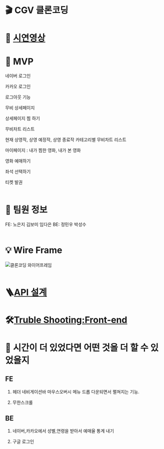 # 🎬 CGV 클론코딩

# 🎥 [시연영상](https://youtu.be/2m26rEdvcxs)

# 🎯 MVP

네이버 로그인

카카오 로그인 

로그아웃 기능 

무비 상세페이지

상세페이지 찜 하기

무비차트 리스트

현재 상영작, 상영 예정작, 상영 종료작 카테고리별 무비차트 리스트 

마이페이지 : 내가 찜한 영화, 내가 본 영화

영화 예매하기 

좌석 선택하기

티켓 발권 </br></br>
 

# 🙌 팀원 정보
FE: 노은지 김보미 임다은
BE: 정민우 박성수</br></br>

# 💡 Wire Frame

![클론코딩 와이어프레임](https://user-images.githubusercontent.com/106578705/198751032-6a3cd67a-7ac0-40c3-8527-8a5d5d69c50d.png)</br></br>

# 🪜[API 설계](https://www.notion.so/7-20f8aa17a6f4428c86a56ba9a5e7099c#7ff54f64a2bd4b4580c0e21c5f4237c6)

# 🛠[Truble Shooting:Front-end](https://nonjee888.tistory.com/54)

# 🔮 시간이 더 있었다면 어떤 것을 더 할 수 있었을지

## FE

1. 헤더 네비게이션바 마우스오버시 메뉴 드롭 다운되면서 펼쳐지는 기능.

2. 무한스크롤

## BE

1. 네이버,카카오에서 성별,연령을 받아서 예매율 통계 내기

2. 구글 로그인
